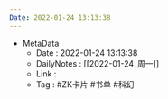```yaml
---
Date: 2022-01-24 13:13:38
---
```

- MetaData
	- Date : 2022-01-24 13:13:38
	- DailyNotes : [[2022-01-24_周一]]
	- Link : 
	- Tag : #ZK卡片 #书单 #科幻

